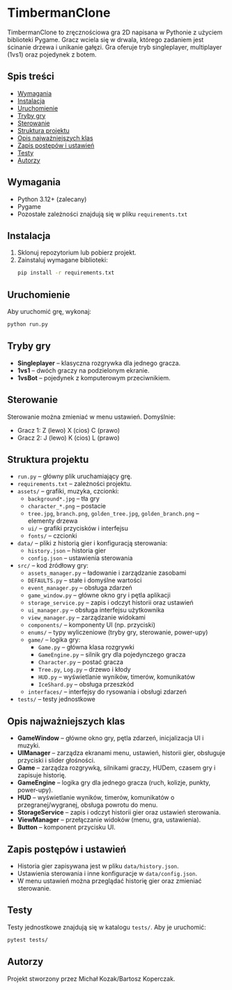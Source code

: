 # TimbermanClone

TimbermanClone to zręcznościowa gra 2D napisana w Pythonie z użyciem biblioteki Pygame. Gracz wciela się w drwala, którego zadaniem jest ścinanie drzewa i unikanie gałęzi. Gra oferuje tryb singleplayer, multiplayer (1vs1) oraz pojedynek z botem.

## Spis treści
- [Wymagania](#wymagania)
- [Instalacja](#instalacja)
- [Uruchomienie](#uruchomienie)
- [Tryby gry](#tryby-gry)
- [Sterowanie](#sterowanie)
- [Struktura projektu](#struktura-projektu)
- [Opis najważniejszych klas](#opis-najważniejszych-klas)
- [Zapis postępów i ustawień](#zapis-postępów-i-ustawień)
- [Testy](#testy)
- [Autorzy](#autorzy)

## Wymagania
- Python 3.12+ (zalecany)
- Pygame
- Pozostałe zależności znajdują się w pliku `requirements.txt`

## Instalacja
1. Sklonuj repozytorium lub pobierz projekt.
2. Zainstaluj wymagane biblioteki:
   ```bash
   pip install -r requirements.txt
   ```

## Uruchomienie
Aby uruchomić grę, wykonaj:
```bash
python run.py
```

## Tryby gry
- **Singleplayer** – klasyczna rozgrywka dla jednego gracza.
- **1vs1** – dwóch graczy na podzielonym ekranie.
- **1vsBot** – pojedynek z komputerowym przeciwnikiem.

## Sterowanie
Sterowanie można zmieniać w menu ustawień. Domyślnie:
- Gracz 1: Z (lewo) X (cios) C (prawo)
- Gracz 2: J (lewo) K (cios) L (prawo)

## Struktura projektu
- `run.py` – główny plik uruchamiający grę.
- `requirements.txt` – zależności projektu.
- `assets/` – grafiki, muzyka, czcionki:
  - `background*.jpg` – tła gry
  - `character_*.png` – postacie
  - `tree.jpg`, `branch.png`, `golden_tree.jpg`, `golden_branch.png` – elementy drzewa
  - `ui/` – grafiki przycisków i interfejsu
  - `fonts/` – czcionki
- `data/` – pliki z historią gier i konfiguracją sterowania:
  - `history.json` – historia gier
  - `config.json` – ustawienia sterowania
- `src/` – kod źródłowy gry:
  - `assets_manager.py` – ładowanie i zarządzanie zasobami
  - `DEFAULTS.py` – stałe i domyślne wartości
  - `event_manager.py` – obsługa zdarzeń
  - `game_window.py` – główne okno gry i pętla aplikacji
  - `storage_service.py` – zapis i odczyt historii oraz ustawień
  - `ui_manager.py` – obsługa interfejsu użytkownika
  - `view_manager.py` – zarządzanie widokami
  - `components/` – komponenty UI (np. przyciski)
  - `enums/` – typy wyliczeniowe (tryby gry, sterowanie, power-upy)
  - `game/` – logika gry:
    - `Game.py` – główna klasa rozgrywki
    - `GameEngine.py` – silnik gry dla pojedynczego gracza
    - `Character.py` – postać gracza
    - `Tree.py`, `Log.py` – drzewo i kłody
    - `HUD.py` – wyświetlanie wyników, timerów, komunikatów
    - `IceShard.py` – obsługa przeszkód
  - `interfaces/` – interfejsy do rysowania i obsługi zdarzeń
- `tests/` – testy jednostkowe

## Opis najważniejszych klas

- **GameWindow** – główne okno gry, pętla zdarzeń, inicjalizacja UI i muzyki.
- **UIManager** – zarządza ekranami menu, ustawień, historii gier, obsługuje przyciski i slider głośności.
- **Game** – zarządza rozgrywką, silnikami graczy, HUDem, czasem gry i zapisuje historię.
- **GameEngine** – logika gry dla jednego gracza (ruch, kolizje, punkty, power-upy).
- **HUD** – wyświetlanie wyników, timerów, komunikatów o przegranej/wygranej, obsługa powrotu do menu.
- **StorageService** – zapis i odczyt historii gier oraz ustawień sterowania.
- **ViewManager** – przełączanie widoków (menu, gra, ustawienia).
- **Button** – komponent przycisku UI.

## Zapis postępów i ustawień
- Historia gier zapisywana jest w pliku `data/history.json`.
- Ustawienia sterowania i inne konfiguracje w `data/config.json`.
- W menu ustawień można przeglądać historię gier oraz zmieniać sterowanie.

## Testy
Testy jednostkowe znajdują się w katalogu `tests/`. Aby je uruchomić:
```bash
pytest tests/
```

## Autorzy
Projekt stworzony przez Michał Kozak/Bartosz Koperczak.

